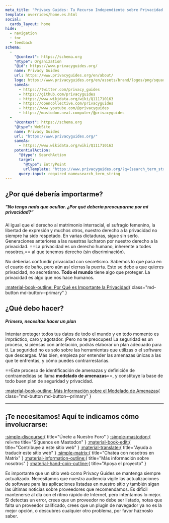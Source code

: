 ```yaml
---
meta_title: "Privacy Guides: Tu Recurso Independiente sobre Privacidad y Seguridad"
template: overrides/home.es.html
social:
  cards_layout: home
hide:
  - navigation
  - toc
  - feedback
schema:
  - 
    "@context": https://schema.org
    "@type": Organization
    "@id": https://www.privacyguides.org/
    name: Privacy Guides
    url: https://www.privacyguides.org/en/about/
    logo: https://www.privacyguides.org/en/assets/brand/logos/png/square/pg-yellow.png
    sameAs:
      - https://twitter.com/privacy_guides
      - https://github.com/privacyguides
      - https://www.wikidata.org/wiki/Q111710163
      - https://opencollective.com/privacyguides
      - https://www.youtube.com/@privacyguides
      - https://mastodon.neat.computer/@privacyguides
  - 
    "@context": https://schema.org
    "@type": WebSite
    name: Privacy Guides
    url: "https://www.privacyguides.org/"
    sameAs:
      - https://www.wikidata.org/wiki/Q111710163
    potentialAction:
      "@type": SearchAction
      target:
        "@type": EntryPoint
        urlTemplate: "https://www.privacyguides.org/?q={search_term_string}"
      query-input: required name=search_term_string
---
```


<!-- markdownlint-disable -->
## ¿Por qué debería importarme?

##### "No tengo nada que ocultar. ¿Por qué debería preocuparme por mi privacidad?”

Al igual que el derecho al matrimonio interracial, el sufragio femenino, la libertad de expresión y muchos otros, nuestro derecho a la privacidad no siempre ha sido respetado. En varias dictaduras, sigue sin serlo. Generaciones anteriores a las nuestras lucharon por nuestro derecho a la privacidad. ==La privacidad es un derecho humano, inherente a todes nosotres,== al que tenemos derecho (sin discriminación).

No deberías confundir privacidad con secretismo. Sabemos lo que pasa en el cuarto de baño, pero aún así cierras la puerta. Esto se debe a que quieres privacidad, no secretismo. **Todo el mundo** tiene algo que proteger. La privacidad es algo que nos hace humanos.

[:material-book-outline: Por Qué es Importante la Privacidad](basics/why-privacy-matters.md){ class="md-button md-button--primary" }

## ¿Qué debo hacer?

##### Primero, necesitas hacer un plan

Intentar proteger todos tus datos de todo el mundo y en todo momento es impráctico, caro y agotador. ¡Pero no te preocupes! La seguridad es un proceso, si piensas con antelación, podrás elaborar un plan adecuado para ti. La seguridad no es solo sobre las herramientas que utilizas o el software que descargas. Más bien, empieza por entender las amenazas únicas a las que te enfrentas, y cómo puedes contrarrestarlas.

==Este proceso de identificación de amenazas y definición de contramedidas se llama **modelado de amenazas**==, y constituye la base de todo buen plan de seguridad y privacidad.

[:material-book-outline: Más Información sobre el Modelado de Amenazas](basics/threat-modeling.md){ class="md-button md-button--primary" }

---

## ¡Te necesitamos! Aquí te indicamos cómo involucrarse:

[:simple-discourse:](https://discuss.privacyguides.net){ title="Únete a Nuestro Foro" }
[:simple-mastodon:](https://mastodon.neat.computer/@privacyguides){ rel=me title="Síguenos en Mastodon" }
[:material-book-edit:](https://github.com/privacyguides/privacyguides.org){ title="Contribuye a este sitio web" }
[:material-translate:](https://matrix.to/#/#pg-i18n:aragon.sh){ title="Ayuda a traducir este sitio web" }
[:simple-matrix:](https://matrix.to/#/#privacyguides:matrix.org){ title="Chatea con nosotros en Matrix" }
[:material-information-outline:](about/index.md){ title="Más información sobre nosotros" }
[:material-hand-coin-outline:](about/donate.md){ title="Apoya el proyecto" }

Es importante que un sitio web como Privacy Guides se mantenga siempre actualizado. Necesitamos que nuestra audiencia vigile las actualizaciones de software para las aplicaciones listadas en nuestro sitio y también sigan las últimas noticias sobre proveedores que recomendamos. Es difícil mantenerse al día con el ritmo rápido de Internet, pero intentamos lo mejor. Si detectas un error, crees que un proveedor no debe ser listado, notas que falta un proveedor calificado, crees que un plugin de navegador ya no es la mejor opción, o descubres cualquier otro problema, por favor háznoslo saber.
